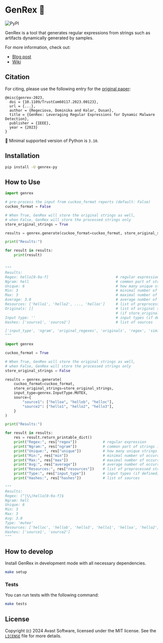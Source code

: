 # GenRex 🦖
![PyPI](https://img.shields.io/pypi/v/genrex-py?label=genrex-py)

GenRex is a tool that generates regular expressions from strings such as artifacts dynamically generated by samples. 

For more information, check out:
- [Blog post](https://engineering.avast.io/know-your-yara-rules-series-6-we-present-genrex-a-generator-of-regular-expressions)
- [Wiki](https://www.github.com/avast/genrex/wiki)

## Citation 
For citing, please use the following entry for the [original paper](TBD):
```
@misc{genrex-2023,
  doi = {10.1109/TrustCom60117.2023.00123},
  url = {...},
  author = {Regeciova, Dominika and Kolar, Dusan},
  title = {GenRex: Leveraging Regular Expressions for Dynamic Malware Detection},
  publisher = {IEEE},
  year = {2023}
}
```

:snake: Minimal supported version of Python is `3.10`.

## Installation

```bash
pip install -U genrex-py
```

## How to Use

```python
import genrex

# pre-process the input from cuckoo_format reports (default: False)
cuckoo_format = False

# When True, GenRex will store the original strings as well,
# when False, GenRex will store the processed strings only
store_original_strings = True

results = genrex.generate(cuckoo_format=cuckoo_format, store_original_strings=store_original_strings, directory="samples")

print("Results:")

for result in results:
    print(result)


"""
Results:
Regex: hello[0-9a-f]                               # regular expression
Ngram: hell                                        # common part of strings in cluster
Unique: 6                                          # how many unique strings are in cluster
Min: 3                                             # minimal number of occurrences in samples
Max: 3                                             # maximal number of occurrences in samples
Average: 3.0                                       # average number of occurrences in samples
Resources: ['hello1', 'hello2', ..., 'helloc']     # list of preprocessed strings from cluster
Originals: []                                      # list of original strings from cluster
                                                   # (if store_original_strings is True)
Input type: ''                                     # input types (if defined)
Hashes: ['source1', 'source2']                     # list of sources

['input_type', 'ngram', 'original_regexes', 'originals', 'regex', 'similar_regex', 'similars', 'unique']
"""    
```

```python
import genrex

cuckoo_format = True

# When True, GenRex will store the original strings as well,
# when False, GenRex will store the processed strings only
store_original_strings = False

results = genrex.generate(
    cuckoo_format=cuckoo_format,
    store_original_strings=store_original_strings,
    input_type=genrex.InputType.MUTEX,
    source={
        "source1": ["helloa", "hellob", "helloc"],
        "source2": ["hello1", "hello2", "hello3"],
    }
)

print("Results:")

for result in results:
    res = result.return_printable_dict()
    print("Regex:", res["regex"])            # regular expression
    print("Ngram:", res["ngram"])            # common part of strings in cluster
    print("Unique:", res["unique"])          # how many unique strings are in cluster
    print("Min:", res["min"])                # minimal number of occurrences in samples
    print("Max:", res["max"])                # maximal number of occurrences in samples
    print("Avg:", res["average"])            # average number of occurrences in samples
    print("Resources:", res["resources"])    # list of preprocessed strings from cluster
    print("Type:", res["input_type"])        # input types (if defined)
    print("Hashes:", res["hashes"])          # list of sources

"""
Results:
Regex: (^|\\)hello[0-9a-f]$
Ngram: hell
Unique: 6
Min: 3
Max: 3
Avg: 3.0
Type: 'mutex'
Resources: ['helloc', 'hellob', 'hello3', 'hello1', 'helloa', 'hello2']
Hashes: ['source1', 'source2']
"""
```

## How to develop

Install GenRex in development mode with all necessary dependencies.

```bash
make setup
```

### Tests

You can run tests with the following command:

```bash
make tests
```

## License

Copyright (c) 2024 Avast Software, licensed under the MIT license. See the
[`LICENSE`](https://github.com/avast/genrex/blob/master/LICENSE) file for more
details.

